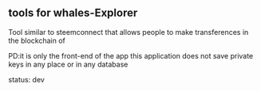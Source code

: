 ## tools for whales-Explorer

Tool similar to steemconnect that allows people to make transferences in the blockchain of 

PD:it is only the front-end of the app this application does not save private keys in any place or in any database

status: dev

